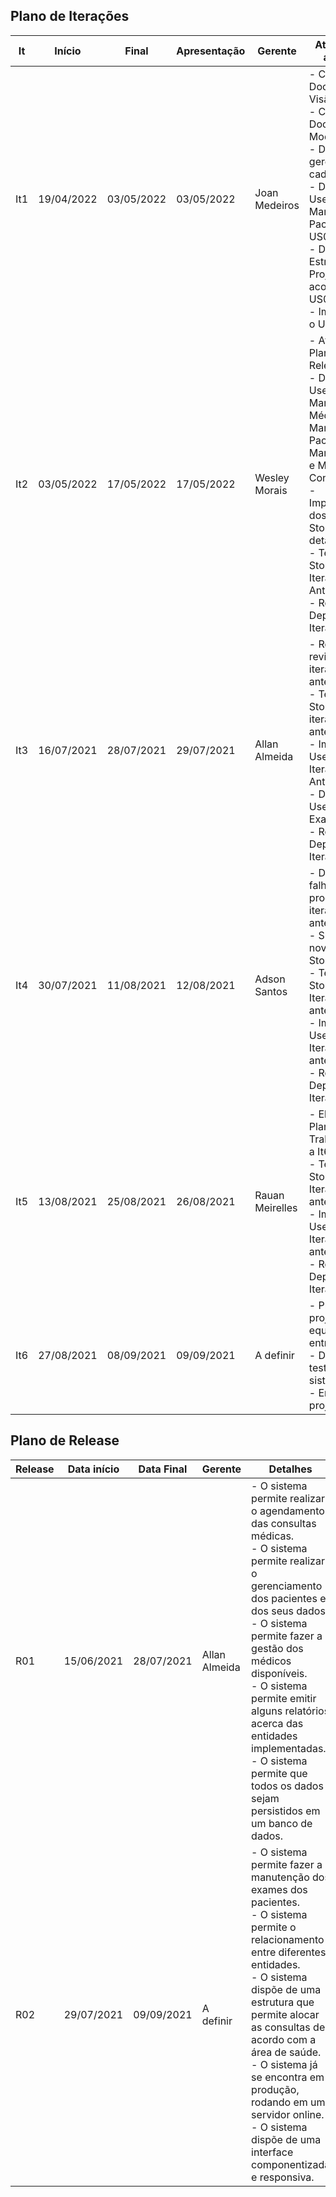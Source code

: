 ## Plano de Iterações

| It  | Início     | Final      | Apresentação | Gerente         | Atividades e artefatos                                                                                                                                                                                                                                      |
| --- | ---------- | ---------- | ------------ | --------------- | ----------------------------------------------------------------------------------------------------------------------------------------------------------------------------------------------------------------------------------------------------------- |
| It1 | 19/04/2022 | 03/05/2022 | 03/05/2022   | Joan Medeiros   | - Criar Documento de Visão.<br/>- Criar Documento de Modelos.<br>- Definir gerente de cada Iteração.<br/>- Detalhar User Story Manter Paciente - US00.<br/>- Definir Estrutura do Projeto de acordo com o US00.<br>- Implementar o US00.                    |
| It2 | 03/05/2022 | 17/05/2022 | 17/05/2022   | Wesley Morais   | - Atualizar o Plano de Release.<br/>- Detalhar User Story Manter Médico, Manter Paciente, Manter Exame e Manter Consulta.<br>-Implementação dos User Stories detalhados.<br>- Testar User Stories da Iteração Anterior.<br>- Realizar o Deploy da Iteração. |
| It3 | 16/07/2021 | 28/07/2021 | 29/07/2021   | Allan Almeida   | - Realizar revisão das iterações anteriores.<br>- Testar User Stories da iteração anterior.<br>- Implementar User Story da Iteração Anterior.<br>- Detalhar User Story Exame.<br>- Realizar o Deploy da Iteração.                                           |
| It4 | 30/07/2021 | 11/08/2021 | 12/08/2021   | Adson Santos    | - Detalhar falhas de processo das iterações anteriores.<br>- Sugerir novos User Stories.<br>- Testar User Stories da Iteracão anterior.<br>- Implementar User Stories da Iteração anterior.<br>- Realizar o Deploy da Iteração.                             |
| It5 | 13/08/2021 | 25/08/2021 | 26/08/2021   | Rauan Meirelles | - Elaborar Plano de Trabalho para a It6.<br>- Testar User Stories da Iteração anterior.<br>- Implementar User Stories da Iteração anterior.<br>- Realizar Deploy da Iteração.                                                                               |
| It6 | 27/08/2021 | 08/09/2021 | 09/09/2021   | A definir       | - Preparar o projeto e a equipe para a entrega.<br>- Definir os testes finais do sistemas.<br>- Entregar o projeto final.                                                                                                                                   |

## Plano de Release

| Release | Data início | Data Final | Gerente       | Detalhes                                                                                                                                                                                                                                                                                                                                                                                 |
| ------- | ----------- | ---------- | ------------- | ---------------------------------------------------------------------------------------------------------------------------------------------------------------------------------------------------------------------------------------------------------------------------------------------------------------------------------------------------------------------------------------- |
| R01     | 15/06/2021  | 28/07/2021 | Allan Almeida | - O sistema permite realizar o agendamento das consultas médicas.<br>- O sistema permite realizar o gerenciamento dos pacientes e dos seus dados.<br>- O sistema permite fazer a gestão dos médicos disponíveis.<br>- O sistema permite emitir alguns relatórios acerca das entidades implementadas.<br>- O sistema permite que todos os dados sejam persistidos em um banco de dados.   |
| R02     | 29/07/2021  | 09/09/2021 | A definir     | - O sistema permite fazer a manutenção dos exames dos pacientes.<br>- O sistema permite o relacionamento entre diferentes entidades.<br>- O sistema dispõe de uma estrutura que permite alocar as consultas de acordo com a área de saúde.<br>- O sistema já se encontra em produção, rodando em um servidor online.<br>- O sistema dispõe de uma interface componentizada e responsiva. |
